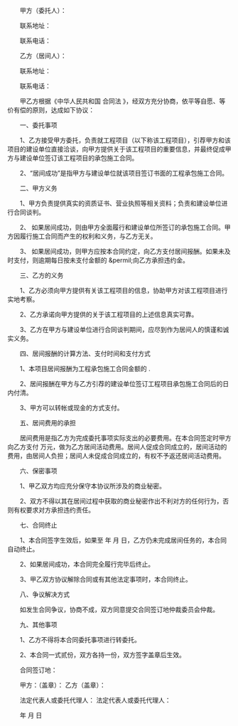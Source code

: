 
 


　　甲方（委托人）：


　　联系地址：


　　联系电话：


　　乙方（居间人）：


　　联系地址：


　　联系电话：


　　甲乙方根据《中华人民共和国
合同法
》，经双方充分协商，依平等自愿、等价有偿的原则，达成如下协议：


　　一、委托事项


　　1、乙方接受甲方委托，负责就工程项目（以下称该工程项目），引荐甲方和该项目的建设单位直接洽谈，向甲方提供关于该工程项目的重要信息，并最终促成甲方与建设单位签订该工程项目的承包施工合同。


　　2、“居间成功”是指甲方与建设单位就该项目签订书面的工程承包施工合同。


　　二、甲方义务


　　1、甲方负责提供真实的资质证书、营业执照等相关资料；负责和建设单位进行合同谈判。


　　2、 如果居间成功，则由甲方全面履行和建设单位所签订的承包施工合同。甲方因履行施工合同而产生的权利和义务，与乙方无关。


　　3、 如果居间成功，则甲方应按本合同约定，向乙方支付居间报酬。如果未及时支付，则逾期每日按未支付金额的 &amp;permil;向乙方承担违约金。


　　三、乙方的义务


　　1、乙方必须向甲方提供有关该工程项目的信息，协助甲方对该工程项目进行实地考察。


　　2、乙方承诺向甲方提供的关于该工程项目的上述信息真实可靠。


　　3、乙方在甲方与建设单位进行合同谈判期间，应尽到作为居间人的慎谨和诚实义务。


　　四、居间报酬的计算方法、支付时间和支付方式


　　1、本项目居间报酬为工程承包施工合同金额的 .


　　2、居间报酬在甲方与乙方引荐的建设单位签订工程项目承包施工合同后的日内付清。


　　3、甲方可以转帐或现金的方式支付。


　　五、居间费用的承担


　　居间费用是指乙方为完成委托事项实际支出的必要费用。在本合同签定时甲方向乙方支付 万元，做为乙方居间活动费用。居间人促成合同成立的，居间活动的费用，由居间人负担；居间人未促成合同成立的，有权不予返还居间活动费用。


　　六、保密事项


　　1、甲乙双方均应充分保守本协议所涉及的商业秘密。


　　2、双方不得以其在居间过程中获取的商业秘密作出不利对方的任何行为，否则有权要求对方承担违约责任。


　　七、合同终止


　　1、本合同签字生效后，如果至 年 月 日，乙方仍未完成居间任务的，本合同自动终止。


　　2、如果居间成功，本合同完全履行完毕后终止。


　　3、甲乙双方协议解除合同或有其他法定事项时，本合同终止。


　　八、争议解决方式


　　如发生合同争议，协商不成，双方同意提交合同签订地仲裁委员会仲裁。


　　九、其他事项


　　1、乙方不得将本合同委托事项进行转委托。


　　2、本合同一式贰份，双方各持一份，双方签字盖章后生效。


　　合同签订地：


　　甲方：（盖章）： 乙方（盖章）：


　　法定代表人或委托代理人： 法定代表人或委托代理人：


　　年 月 日
 


 

 
 
 
 
 
  


  
 

  


  


  
 
 
 
 

